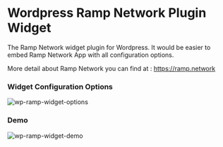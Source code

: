 # Wordpress Ramp Network Plugin Widget 
The Ramp Network widget plugin for Wordpress. It would be easier to embed Ramp Network App with all configuration options.

More detail about Ramp Network you can find at : <https://ramp.network>

### Widget Configuration Options
![wp-ramp-widget-options](https://user-images.githubusercontent.com/44108463/119252959-16d09d80-bbd9-11eb-8b8b-60abf18f336f.PNG)

### Demo
![wp-ramp-widget-demo](https://user-images.githubusercontent.com/44108463/119252962-1b955180-bbd9-11eb-852d-b8db073e4601.PNG)